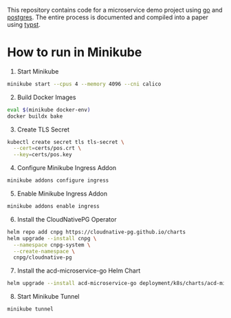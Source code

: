 This repository contains code for a microservice demo project using [go](https://go.dev/doc/) and [postgres](https://www.postgresql.org/).
The entire process is documented and compiled into a paper using [typst](https://typst.app/).

# How to run in Minikube

1. Start Minikube
```bash
minikube start --cpus 4 --memory 4096 --cni calico
```

2. Build Docker Images
```bash
eval $(minikube docker-env)
docker buildx bake
```

3. Create TLS Secret
```bash
kubectl create secret tls tls-secret \
  --cert=certs/pos.crt \
  --key=certs/pos.key
```

4. Configure Minikube Ingress Addon
```bash
minikube addons configure ingress
```

5. Enable Minikube Ingress Addon
```bash
minikube addons enable ingress
```

6. Install the CloudNativePG Operator
```bash
helm repo add cnpg https://cloudnative-pg.github.io/charts
helm upgrade --install cnpg \
  --namespace cnpg-system \
  --create-namespace \
  cnpg/cloudnative-pg
```

7. Install the acd-microservice-go Helm Chart
```bash
helm upgrade --install acd-microservice-go deployment/k8s/charts/acd-microservice-go
```

8. Start Minikube Tunnel
```bash
minikube tunnel
```
